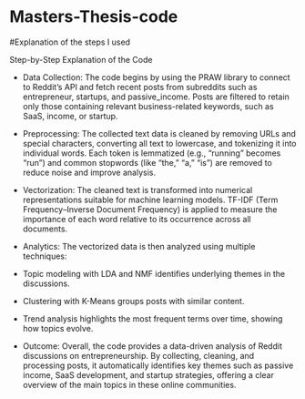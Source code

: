 # Masters-Thesis-code
#Explanation of the steps I used 

Step-by-Step Explanation of the Code

- Data Collection: The code begins by using the PRAW library to connect to Reddit’s API and fetch recent posts from subreddits such as entrepreneur, startups, and passive_income. Posts are filtered to retain only those containing relevant business-related keywords, such as SaaS, income, or startup.

- Preprocessing: The collected text data is cleaned by removing URLs and special characters, converting all text to lowercase, and tokenizing it into individual words. Each token is lemmatized (e.g., “running” becomes “run”) and common stopwords (like “the,” “a,” “is”) are removed to reduce noise and improve analysis.

- Vectorization: The cleaned text is transformed into numerical representations suitable for machine learning models. TF-IDF (Term Frequency–Inverse Document Frequency) is applied to measure the importance of each word relative to its occurrence across all documents.

- Analytics: The vectorized data is then analyzed using multiple techniques:

- Topic modeling with LDA and NMF identifies underlying themes in the discussions.

- Clustering with K-Means groups posts with similar content.

- Trend analysis highlights the most frequent terms over time, showing how topics evolve.

- Outcome: Overall, the code provides a data-driven analysis of Reddit discussions on entrepreneurship. By collecting, cleaning, and processing posts, it automatically identifies key themes such as passive income, SaaS development, and startup strategies, offering a clear overview of the main topics in these online communities.
